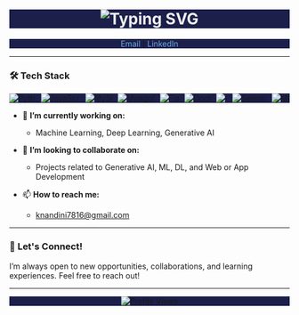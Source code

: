 <h1 align="center" style="background-color:#1c1f4a; color:#f0f0f0;">
  <img src="https://readme-typing-svg.demolab.com?font=Fira+Code&weight=600&size=30&pause=1000&color=6CACE4&center=true&vCenter=true&width=435&lines=Hii%2C+I'm+Nandini+Kuppala" alt="Typing SVG" />
</h1>

<p align="center" style="background-color:#1c1f4a;">
  <a href="mailto:knandini7816@gmail.com" style="color:#6CACE4; text-decoration:none;">Email</a> |
  <a href="https://www.linkedin.com/in/nandini-kuppala/" style="color:#6CACE4; text-decoration:none;">LinkedIn</a> 
</p>

---

### 🛠️ **Tech Stack**

<p align="center" style="background-color:#1c1f4a;">
  <div style="display: flex; overflow: auto; white-space: nowrap; width: 100%; background-color: #1c1f4a;">
    <div style="display: flex; min-width: 100%;">
      <img src="https://img.shields.io/badge/Python-3670A0?style=for-the-badge&logo=python&logoColor=ffdd54" alt="Python" style="margin-right: 10px;" />
      <img src="https://img.shields.io/badge/JavaScript-F7DF1E?style=for-the-badge&logo=javascript&logoColor=black" alt="JavaScript" style="margin-right: 10px;" />
      <img src="https://img.shields.io/badge/MySQL-4479A1?style=for-the-badge&logo=mysql&logoColor=white" alt="MySQL" style="margin-right: 10px;" />
      <img src="https://img.shields.io/badge/MongoDB-47A248?style=for-the-badge&logo=mongodb&logoColor=white" alt="MongoDB" style="margin-right: 10px;" />
      <img src="https://img.shields.io/badge/Flask-000000?style=for-the-badge&logo=flask&logoColor=white" alt="Flask" style="margin-right: 10px;" />
      <img src="https://img.shields.io/badge/Docker-2496ED?style=for-the-badge&logo=docker&logoColor=white" alt="Docker" style="margin-right: 10px;" />
      <img src="https://img.shields.io/badge/Git-F05032?style=for-the-badge&logo=git&logoColor=white" alt="Git" style="margin-right: 10px;" />
      <img src="https://img.shields.io/badge/Selenium-43B02A?style=for-the-badge&logo=selenium&logoColor=white" alt="Selenium" style="margin-right: 10px;" />
      <img src="https://img.shields.io/badge/Mocha-8D6748?style=for-the-badge&logo=mocha&logoColor=white" alt="Mocha" style="margin-right: 10px;" />
      <img src="https://img.shields.io/badge/Generative_AI-FF6F00?style=for-the-badge&logo=tensorflow&logoColor=white" alt="Generative AI" style="margin-right: 10px;" />
      <img src="https://img.shields.io/badge/Machine_Learning-FF6F00?style=for-the-badge&logo=pytorch&logoColor=white" alt="Machine Learning" style="margin-right: 10px;" />
      <img src="https://img.shields.io/badge/Deep_Learning-EE4C2C?style=for-the-badge&logo=pytorch&logoColor=white" alt="Deep Learning" style="margin-right: 10px;" />
      <img src="https://img.shields.io/badge/Image_Processing-FF6F00?style=for-the-badge&logo=opencv&logoColor=white" alt="Image Processing" style="margin-right: 10px;" />
      <img src="https://img.shields.io/badge/TensorFlow-FF6F00?style=for-the-badge&logo=tensorflow&logoColor=white" alt="TensorFlow" style="margin-right: 10px;" />
      <img src="https://img.shields.io/badge/PyTorch-EE4C2C?style=for-the-badge&logo=pytorch&logoColor=white" alt="PyTorch" style="margin-right: 10px;" />
      <img src="https://img.shields.io/badge/Web_Development-F7DF1E?style=for-the-badge&logo=javascript&logoColor=black" alt="Web Development" style="margin-right: 10px;" />
      <img src="https://img.shields.io/badge/App_Development-02569B?style=for-the-badge&logo=flutter&logoColor=white" alt="App Development" style="margin-right: 10px;" />
      <img src="https://img.shields.io/badge/Streamlit-FF4B4B?style=for-the-badge&logo=streamlit&logoColor=white" alt="Streamlit" style="margin-right: 10px;" />
    </div>
  </div>
</p>

- 🔭 **I’m currently working on:**  
  - Machine Learning, Deep Learning, Generative AI

- 👯 **I’m looking to collaborate on:**  
  - Projects related to Generative AI, ML, DL, and Web or App Development
  
- 📫 **How to reach me:**  
  - knandini7816@gmail.com

---

### 🤝 **Let's Connect!**

I’m always open to new opportunities, collaborations, and learning experiences. Feel free to reach out!

---

<p align="center" style="background-color:#1c1f4a;">
  <img src="https://komarev.com/ghpvc/?username=nandini-queen-of-my-world&style=flat-square&color=blue" alt="Profile Views" />
</p>
